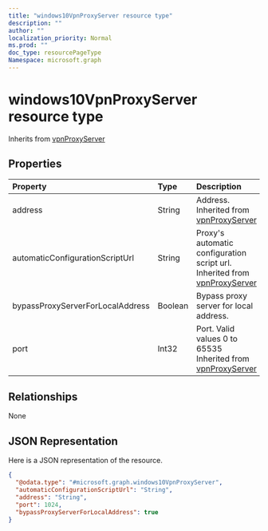 ```yaml
---
title: "windows10VpnProxyServer resource type"
description: ""
author: ""
localization_priority: Normal
ms.prod: ""
doc_type: resourcePageType
Namespace: microsoft.graph
---
```



# windows10VpnProxyServer resource type




Inherits from [vpnProxyServer](../resources/vpnProxyServer.md)

## Properties
|Property|Type|Description|
|:---|:---|:---|
|address|String|Address. Inherited from [vpnProxyServer](../resources/vpnProxyServer.md)|
|automaticConfigurationScriptUrl|String|Proxy's automatic configuration script url. Inherited from [vpnProxyServer](../resources/vpnProxyServer.md)|
|bypassProxyServerForLocalAddress|Boolean|Bypass proxy server for local address.|
|port|Int32|Port. Valid values 0 to 65535 Inherited from [vpnProxyServer](../resources/vpnProxyServer.md)|

## Relationships
None

## JSON Representation
Here is a JSON representation of the resource.
<!-- {
  "blockType": "resource",
  "@odata.type": "microsoft.graph.windows10VpnProxyServer"
}
-->
``` json
{
  "@odata.type": "#microsoft.graph.windows10VpnProxyServer",
  "automaticConfigurationScriptUrl": "String",
  "address": "String",
  "port": 1024,
  "bypassProxyServerForLocalAddress": true
}
```

